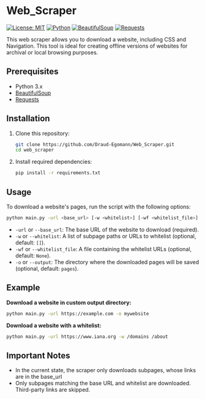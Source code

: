 # Web_Scraper
[![License: MIT](https://img.shields.io/badge/License-MIT-yellow.svg)](https://opensource.org/licenses/MIT)
[![Python](https://img.shields.io/badge/Python-3.x-blue.svg)](https://www.python.org/downloads/release/python-3121/)
[![BeautifulSoup](https://img.shields.io/badge/BeautifulSoup-4.12.3-blue.svg)](https://pypi.org/project/beautifulsoup4/)
[![Requests](https://img.shields.io/badge/Requests-2.32.3-blue.svg)](https://pypi.org/project/requests/)


This web scraper allows you to download a website, including CSS and Navigation. This tool is ideal for creating offline versions of websites for archival or local browsing purposes.

## Prerequisites
- Python 3.x
- [BeautifulSoup](https://pypi.org/project/beautifulsoup4/)
- [Requests](https://pypi.org/project/requests/)

## Installation
1. Clone this repository:
   ```bash
   git clone https://github.com/Draud-Egomann/Web_Scraper.git
   cd web_scraper
   ```

2. Install required dependencies:
   ```bash
   pip install -r requirements.txt
   ```

## Usage
To download a website's pages, run the script with the following options:

```bash
python main.py -url <base_url> [-w <whitelist>] [-wf <whitelist_file>] [-o <output_directory>]
```

- `-url` or `--base_url`: The base URL of the website to download (required).
- `-w` or `--whitelist`: A list of subpage paths or URLs to whitelist (optional, default: `[]`).
- `-wf` or `--whitelist_file`: A file containing the whitelist URLs (optional, default: `None`).
- `-o` or `--output`: The directory where the downloaded pages will be saved (optional, default: `pages`).

## Example

**Download a website in custom output directory:**
```bash
python main.py -url https://example.com -o mywebsite
```

**Download a website with a whitelist:**
```bash
python main.py -url https://www.iana.org -w /domains /about
```

## Important Notes
- In the current state, the scraper only downloads subpages, whose links are in the base_url
- Only subpages matching the base URL and whitelist are downloaded. Third-party links are skipped.